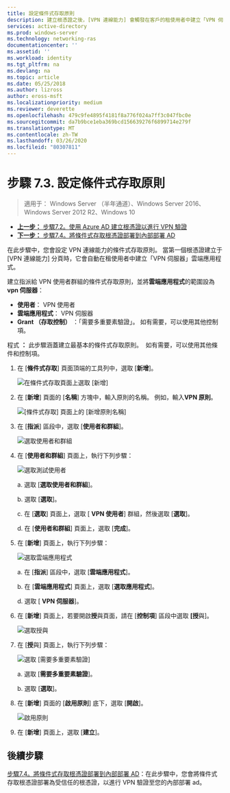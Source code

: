 ```yaml
---
title: 設定條件式存取原則
description: 建立根憑證之後，[VPN 連線能力] 會觸發在客戶的租使用者中建立「VPN 伺服器」雲端應用程式。
services: active-directory
ms.prod: windows-server
ms.technology: networking-ras
documentationcenter: ''
ms.assetid: ''
ms.workload: identity
ms.tgt_pltfrm: na
ms.devlang: na
ms.topic: article
ms.date: 05/25/2018
ms.author: lizross
author: eross-msft
ms.localizationpriority: medium
ms.reviewer: deverette
ms.openlocfilehash: 479c9fe4895f4181f8a776f024a7ff3c047fbc0e
ms.sourcegitcommit: da7b9bce1eba369bcd156639276f6899714e279f
ms.translationtype: MT
ms.contentlocale: zh-TW
ms.lasthandoff: 03/26/2020
ms.locfileid: "80307811"
---
```

# <a name="step-73-configure-the-conditional-access-policy"></a>步驟 7.3. 設定條件式存取原則

>適用于： Windows Server （半年通道）、Windows Server 2016、Windows Server 2012 R2、Windows 10

- [**上一步：** 步驟7.2。使用 Azure AD 建立根憑證以進行 VPN 驗證](vpn-create-root-cert-for-vpn-auth-azure-ad.md)
- [**下一步：** 步驟7.4。將條件式存取根憑證部署到內部部署 AD](vpn-deploy-cond-access-root-cert-to-on-premise-ad.md)

在此步驟中，您會設定 VPN 連線能力的條件式存取原則。 當第一個根憑證建立于 [VPN 連線能力] 分頁時，它會自動在租使用者中建立「VPN 伺服器」雲端應用程式。

建立指派給 VPN 使用者群組的條件式存取原則，並將**雲端應用程式**的範圍設為**vpn 伺服器**：

- **使用者**： VPN 使用者
- **雲端應用程式**： VPN 伺服器
- **Grant （存取控制）** ：「需要多重要素驗證」。 如有需要，可以使用其他控制項。

程式 **：** 此步驟涵蓋建立最基本的條件式存取原則。  如有需要，可以使用其他條件和控制項。


1. 在 [**條件式存取**] 頁面頂端的工具列中，選取 [**新增**]。

    ![在條件式存取頁面上選取 [新增]](../../media/Always-On-Vpn/07.png)

2. 在 [**新增**] 頁面的 [**名稱**] 方塊中，輸入原則的名稱。 例如，輸入**VPN 原則**。

    ![[條件式存取] 頁面上的 [新增原則名稱]](../../media/Always-On-Vpn/08.png)

3. 在 [**指派**] 區段中，選取 [**使用者和群組**]。

    ![選取使用者和群組](../../media/Always-On-Vpn/09.png)

4. 在 [**使用者和群組**] 頁面上，執行下列步驟：

    ![選取測試使用者](../../media/Always-On-Vpn/10.png)

    a. 選取 [**選取使用者和群組**]。

    b. 選取 [**選取**]。

    c. 在 [**選取**] 頁面上，選取 [ **VPN 使用者**] 群組，然後選取 [**選取**]。

    d. 在 [**使用者和群組**] 頁面上，選取 [**完成**]。

5. 在 [**新增**] 頁面上，執行下列步驟：

    ![選取雲端應用程式](../../media/Always-On-Vpn/11.png)

    a. 在 [**指派**] 區段中，選取 [**雲端應用程式**]。

    b. 在 [**雲端應用程式**] 頁面上，選取 [**選取應用程式**]。

    d. 選取 [ **VPN 伺服器**]。

6.  在 [**新增**] 頁面上，若要開啟**授**與頁面，請在 [**控制項**] 區段中選取 **[授**與]。

    ![選取授與](../../media/Always-On-Vpn/13.png)

7.  在 [**授**與] 頁面上，執行下列步驟：

    ![選取 [需要多重要素驗證]](../../media/Always-On-Vpn/14.png)

    a. 選取 [**需要多重要素驗證**]。

    b. 選取 [**選取**]。

8.  在 [**新增**] 頁面的 [**啟用原則**] 底下，選取 [**開啟**]。

    ![啟用原則](../../media/Always-On-Vpn/15.png)

9.  在 [**新增**] 頁面上，選取 [**建立**]。


## <a name="next-steps"></a>後續步驟
[步驟7.4。將條件式存取根憑證部署到內部部署 AD](vpn-deploy-cond-access-root-cert-to-on-premise-ad.md)：在此步驟中，您會將條件式存取根憑證部署為受信任的根憑證，以進行 VPN 驗證至您的內部部署 ad。
